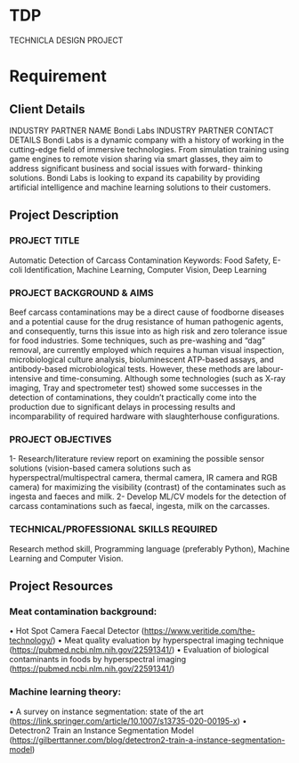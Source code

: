 # TDP
TECHNICLA DESIGN PROJECT
# Requirement
## Client Details
INDUSTRY PARTNER NAME
Bondi Labs
INDUSTRY PARTNER CONTACT DETAILS
Bondi Labs is a dynamic company with a history of working in the cutting-edge field of immersive technologies. From simulation training using game engines to remote vision sharing via smart glasses, they aim to address significant business and social issues with forward- thinking solutions. Bondi Labs is looking to expand its capability by providing artificial intelligence and machine learning solutions to their customers.
## Project Description
### PROJECT TITLE
Automatic Detection of Carcass Contamination
Keywords: Food Safety, E-coli Identification, Machine Learning, Computer Vision, Deep Learning
### PROJECT BACKGROUND & AIMS
Beef carcass contaminations may be a direct cause of foodborne diseases and a potential cause for the drug resistance of human pathogenic agents, and consequently, turns this issue into as high risk and zero tolerance issue for food industries. Some techniques, such as pre-washing and “dag” removal, are currently employed which requires a human visual inspection, microbiological culture analysis, bioluminescent ATP-based assays, and antibody-based microbiological tests. However, these methods are labour-intensive and time-consuming. Although some technologies (such as X-ray imaging, Tray and spectrometer test) showed some successes in the detection of contaminations, they couldn’t practically come into the production due to significant delays in processing results and incomparability of required hardware with slaughterhouse configurations.
### PROJECT OBJECTIVES
1- Research/literature review report on examining the possible sensor solutions (vision-based camera solutions such as hyperspectral/multispectral camera, thermal camera, IR camera and RGB camera) for maximizing the visibility (contrast) of the contaminates such as ingesta and faeces and milk.
2- Develop ML/CV models for the detection of carcass contaminations such as faecal, ingesta, milk on the carcasses.
### TECHNICAL/PROFESSIONAL SKILLS REQUIRED
Research method skill, Programming language (preferably Python), Machine Learning and Computer Vision.

## Project Resources
### Meat contamination background:
• Hot Spot Camera Faecal Detector (https://www.veritide.com/the-technology/)
• Meat quality evaluation by hyperspectral imaging technique
(https://pubmed.ncbi.nlm.nih.gov/22591341/)
• Evaluation of biological contaminants in foods by hyperspectral imaging (https://pubmed.ncbi.nlm.nih.gov/22591341/)
### Machine learning theory:
• A survey on instance segmentation: state of the art (https://link.springer.com/article/10.1007/s13735-020-00195-x)
• Detectron2 Train an Instance Segmentation Model (https://gilberttanner.com/blog/detectron2-train-a-instance-segmentation-model)


#
##
